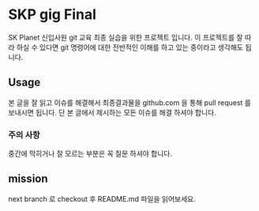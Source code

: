 # SKP gig Final

SK Planet 신입사원 git 교육 최종 실습을 위한 프로젝트 입니다. 
이 프로젝트를 잘 따라 하실 수 있다면 git 명령어에 대한 전반적인 이해를 하고 있는 중이라고 생각해도 됩니다. 

## Usage

본 글을 잘 읽고 이슈를 해결해서 최종결과물을 github.com 을 통해 pull request 를 보내시면 됩니다. 
단 본 글에서 제시하는 모든 이슈를 해결 하셔야 합니다. 

### 주의 사항 
중간에 막히거나 잘 모르는 부분은 꼭 질문 하셔야 합니다. 


## mission 

next branch 로 checkout 후 README.md 파일을 읽어보세요.


